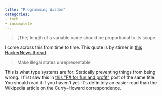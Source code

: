 ```yaml
---
title: "Programming Wisdom"
categories:
- tech
- incomplete
---
```

> [The] length of a variable name should be proportional to its scope.

I come across this from time to time. This quote is by stirner in [this HackerNews thread](https://news.ycombinator.com/item?id=13443686).

> Make illegal states unrepresentable

This is what type systems are for: Statically preventing things from being wrong. I first saw this in [this "F# for fun and profit"](http://fsharpforfunandprofit.com/posts/designing-with-types-making-illegal-states-unrepresentable/) post of the same title. You should read it if you haven't yet. It's definitely an easier read than the Wikipedia article on the Curry–Howard correspondence.
